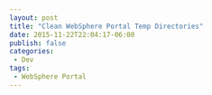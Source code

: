 ```yaml
---
layout: post
title: "Clean WebSphere Portal Temp Directories"
date: 2015-11-22T22:04:17-06:00
publish: false
categories:
 - Dev
tags:
 - WebSphere Portal
---
```

